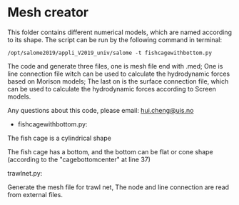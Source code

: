 # Mesh creator
This folder contains different numerical models, which are named according to its shape.
The script can be run by the following command in terminal:

```
/opt/salome2019/appli_V2019_univ/salome -t fishcagewithbottom.py
```
The code and generate three files, one is mesh file end with .med; 
One is line connection file witch can be used to calculate the hydrodynamic forces based on Morison models;
The last on is the surface connection file, which can be used to calculate the hydrodynamic forces according to Screen models.

Any questions about this code, please email: hui.cheng@uis.no

- fishcagewithbottom.py:
 
The fish cage is a cylindrical shape
 
The fish cage has a bottom, and the bottom can be flat or cone shape
 (according to the "cagebottomcenter" at line 37)
 
trawlnet.py:

Generate the mesh file for trawl net, The node and line connection are read from external files.
